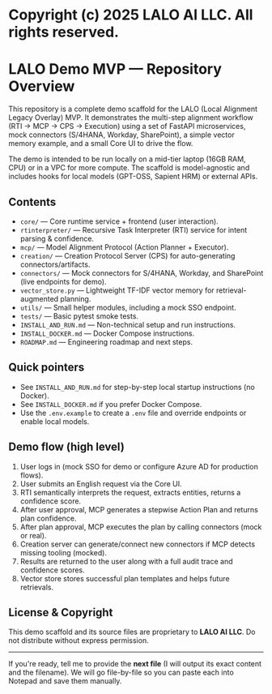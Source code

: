 # Copyright (c) 2025 LALO AI LLC. All rights reserved.

# LALO Demo MVP — Repository Overview

This repository is a complete demo scaffold for the LALO (Local Alignment Legacy Overlay) MVP.
It demonstrates the multi-step alignment workflow (RTI → MCP → CPS → Execution) using a set of
FastAPI microservices, mock connectors (S/4HANA, Workday, SharePoint), a simple vector memory
example, and a small Core UI to drive the flow.

The demo is intended to be run locally on a mid-tier laptop (16GB RAM, CPU) or in a VPC for more
compute. The scaffold is model-agnostic and includes hooks for local models (GPT-OSS, Sapient HRM)
or external APIs.

## Contents

- `core/` — Core runtime service + frontend (user interaction).
- `rtinterpreter/` — Recursive Task Interpreter (RTI) service for intent parsing & confidence.
- `mcp/` — Model Alignment Protocol (Action Planner + Executor).
- `creation/` — Creation Protocol Server (CPS) for auto-generating connectors/artifacts.
- `connectors/` — Mock connectors for S/4HANA, Workday, and SharePoint (live endpoints for demo).
- `vector_store.py` — Lightweight TF-IDF vector memory for retrieval-augmented planning.
- `utils/` — Small helper modules, including a mock SSO endpoint.
- `tests/` — Basic pytest smoke tests.
- `INSTALL_AND_RUN.md` — Non-technical setup and run instructions.
- `INSTALL_DOCKER.md` — Docker Compose instructions.
- `ROADMAP.md` — Engineering roadmap and next steps.

## Quick pointers

- See `INSTALL_AND_RUN.md` for step-by-step local startup instructions (no Docker).
- See `INSTALL_DOCKER.md` if you prefer Docker Compose.
- Use the `.env.example` to create a `.env` file and override endpoints or enable local models.

## Demo flow (high level)

1. User logs in (mock SSO for demo or configure Azure AD for production flows).
2. User submits an English request via the Core UI.
3. RTI semantically interprets the request, extracts entities, returns a confidence score.
4. After user approval, MCP generates a stepwise Action Plan and returns plan confidence.
5. After plan approval, MCP executes the plan by calling connectors (mock or real).
6. Creation server can generate/connect new connectors if MCP detects missing tooling (mocked).
7. Results are returned to the user along with a full audit trace and confidence scores.
8. Vector store stores successful plan templates and helps future retrievals.

## License & Copyright

This demo scaffold and its source files are proprietary to **LALO AI LLC**.
Do not distribute without express permission.

---

If you're ready, tell me to provide the **next file** (I will output its exact content and the filename). We will go file-by-file so you can paste each into Notepad and save them manually.

